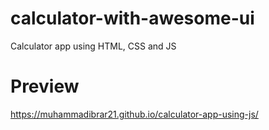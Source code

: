 # calculator-with-awesome-ui
 Calculator app using HTML, CSS and JS
# Preview
https://muhammadibrar21.github.io/calculator-app-using-js/
